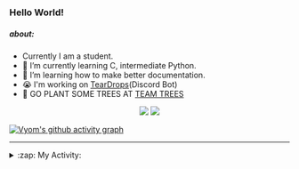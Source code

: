 ### Hello World!

##### about:
- Currently I am a student.
- 🌱 I’m currently learning C, intermediate Python.
- 🌱 I’m learning how to make better documentation.
- 😭 I'm working on [TearDrops](https://github.com/Vyvy-vi/TearDrops)(Discord Bot)
- 🌱 GO PLANT SOME TREES AT [TEAM TREES](https://teamtrees.org/)

<p align="center">
  <a href="https://twitter.com/Vyvy_viM"><img target="_blank" src="https://img.shields.io/badge/twitter%20@Vyvy_viM-0D95E8?style=for-the-badge&logo=twitter&logoColor=white"/></a> 
  <a href="https://vyvy-vi.github.io/portfolio"><img target="_blank" src="https://img.shields.io/badge/-I%27m_craving_for_open_source-green?style=for-the-badge&logo=github&logoColor=black"/></a> 
</p>

[![Vyom's github activity graph](https://activity-graph.herokuapp.com/graph?username=Vyvy-vi)](https://github.com/ashutosh00710/github-readme-activity-graph)

---
<details>
  <summary>:zap: My Activity:</summary>
  
<!--START_SECTION:waka-->
**I'm a Night 🦉** 

```text
🌞 Morning    39 commits     █░░░░░░░░░░░░░░░░░░░░░░░░   6.41% 
🌆 Daytime    131 commits    █████░░░░░░░░░░░░░░░░░░░░   21.55% 
🌃 Evening    232 commits    █████████░░░░░░░░░░░░░░░░   38.16% 
🌙 Night      206 commits    ████████░░░░░░░░░░░░░░░░░   33.88%

```
📅 **I'm Most Productive on Sunday** 

```text
Monday       66 commits     ██░░░░░░░░░░░░░░░░░░░░░░░   10.86% 
Tuesday      92 commits     ███░░░░░░░░░░░░░░░░░░░░░░   15.13% 
Wednesday    87 commits     ███░░░░░░░░░░░░░░░░░░░░░░   14.31% 
Thursday     81 commits     ███░░░░░░░░░░░░░░░░░░░░░░   13.32% 
Friday       41 commits     █░░░░░░░░░░░░░░░░░░░░░░░░   6.74% 
Saturday     89 commits     ███░░░░░░░░░░░░░░░░░░░░░░   14.64% 
Sunday       152 commits    ██████░░░░░░░░░░░░░░░░░░░   25.0%

```


📊 **This Week I Spent My Time On** 

```text
🔥 Editors: 
Vim                      7 hrs 48 mins       █████████████████████████   100.0%

🐱‍💻 Projects: 
api                      7 hrs 21 mins       ███████████████████████░░   94.16% 
heptagram-api            14 mins             ░░░░░░░░░░░░░░░░░░░░░░░░░   3.16% 
conventional-changelog-ac4 mins              ░░░░░░░░░░░░░░░░░░░░░░░░░   0.97% 
Praise-Bot-Discord       3 mins              ░░░░░░░░░░░░░░░░░░░░░░░░░   0.72% 
TEC-Discord-Automation   2 mins              ░░░░░░░░░░░░░░░░░░░░░░░░░   0.63%

```


 Last Updated on 08/08/2021
<!--END_SECTION:waka-->
</details>
